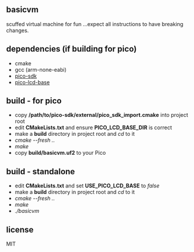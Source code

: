 ## basicvm
scuffed virtual machine for fun
...expect all instructions to have breaking changes.


## dependencies (if building for pico)
* cmake
* gcc (arm-none-eabi)
* [pico-sdk](https://github.com/raspberrypi/pico-sdk)
* [pico-lcd-base](https://github.com/eskojones/pico-lcd-base)


## build - for pico
* copy **/path/to/pico-sdk/external/pico_sdk_import.cmake** into project root
* edit **CMakeLists.txt** and ensure **PICO_LCD_BASE_DIR** is correct
* make a **build** directory in project root and *cd* to it
* *cmake --fresh ..*
* *make*
* copy **build/basicvm.uf2** to your Pico


## build - standalone
* edit **CMakeLists.txt** and set **USE_PICO_LCD_BASE** to _false_
* make a **build** directory in project root and *cd* to it
* *cmake --fresh ..*
* *make*
* *./basicvm*


## license
 MIT
 
